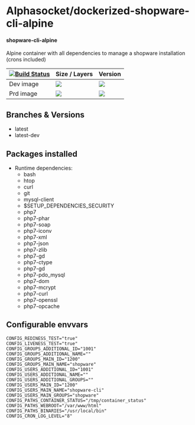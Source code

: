 # Alphasocket/dockerized-shopware-cli-alpine
#### shopware-cli-alpine
Alpine container with all dependencies to manage a shopware installation (crons included)


| [![Build Status](https://semaphoreci.com/api/v1/alphasocket/dockerized-shopware-cli-alpine/branches/latest/badge.svg)](https://semaphoreci.com/alphasocket/dockerized-shopware-cli-alpine) | Size / Layers | Version |
| ----- | ----- | ----- |
| Dev image | [![](https://images.microbadger.com/badges/image/03192859189254/dockerized-shopware-cli-alpine:latest.svg)](https://microbadger.com/images/03192859189254/shopware-cli-alpine:latest ) | [![](https://images.microbadger.com/badges/version/03192859189254/dockerized-shopware-cli-alpine:latest.svg)](https://microbadger.com/images/03192859189254/shopware-cli-alpine:latest) |
| Prd image | [![](https://images.microbadger.com/badges/image/alphasocket/shopware-cli-alpine:latest.svg)](https://microbadger.com/images/alphasocket/shopware-cli-alpine:latest ) | [![](https://images.microbadger.com/badges/version/alphasocket/shopware-cli-alpine:latest.svg)](https://microbadger.com/images/alphasocket/shopware-cli-alpine:latest) |

## Branches & Versions
- latest
- latest-dev


## Packages installed
- Runtime dependencies:
  + bash
  + htop
  + curl
  + git
  + mysql-client
  + $SETUP_DEPENDENCIES_SECURITY
  + php7
  + php7-phar
  + php7-soap
  + php7-iconv
  + php7-xml
  + php7-json
  + php7-zlib
  + php7-gd
  + php7-ctype
  + php7-gd
  + php7-pdo_mysql
  + php7-dom
  + php7-mcrypt
  + php7-curl
  + php7-openssl
  + php7-opcache


## Configurable envvars
~~~
CONFIG_REDINESS_TEST="true"
CONFIG_LIVENESS_TEST="true"
CONFIG_GROUPS_ADDITIONAL_ID="1001"
CONFIG_GROUPS_ADDITIONAL_NAME=""
CONFIG_GROUPS_MAIN_ID="1200"
CONFIG_GROUPS_MAIN_NAME="shopware"
CONFIG_USERS_ADDITIONAL_ID="1001"
CONFIG_USERS_ADDITIONAL_NAME=""
CONFIG_USERS_ADDITIONAL_GROUPS=""
CONFIG_USERS_MAIN_ID="1200"
CONFIG_USERS_MAIN_NAME="shopware-cli"
CONFIG_USERS_MAIN_GROUPS="shopware"
CONFIG_PATHS_CONTAINER_STATUS="/tmp/container_status"
CONFIG_PATHS_WEBROOT="/var/www/html"
CONFIG_PATHS_BINARIES="/usr/local/bin"
CONFIG_CRON_LOG_LEVEL="8"
~~~
